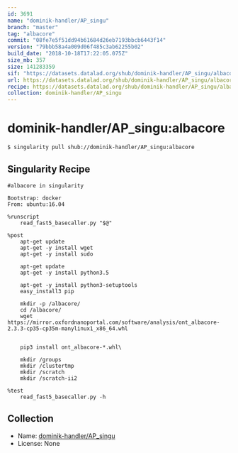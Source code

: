 ```yaml
---
id: 3691
name: "dominik-handler/AP_singu"
branch: "master"
tag: "albacore"
commit: "08fe7e5f51dd94b61684d26eb7193bbcb6443f14"
version: "79bbb58a4a009d06f485c3ab62255b02"
build_date: "2018-10-18T17:22:05.075Z"
size_mb: 357
size: 141283359
sif: "https://datasets.datalad.org/shub/dominik-handler/AP_singu/albacore/2018-10-18-08fe7e5f-79bbb58a/79bbb58a4a009d06f485c3ab62255b02.simg"
url: https://datasets.datalad.org/shub/dominik-handler/AP_singu/albacore/2018-10-18-08fe7e5f-79bbb58a/
recipe: https://datasets.datalad.org/shub/dominik-handler/AP_singu/albacore/2018-10-18-08fe7e5f-79bbb58a/Singularity
collection: dominik-handler/AP_singu
---
```


# dominik-handler/AP_singu:albacore

```bash
$ singularity pull shub://dominik-handler/AP_singu:albacore
```

## Singularity Recipe

```singularity
#albacore in singularity

Bootstrap: docker
From: ubuntu:16.04

%runscript
    read_fast5_basecaller.py "$@"

%post
    apt-get update
    apt-get -y install wget
    apt-get -y install sudo

    apt-get update
    apt-get -y install python3.5

    apt-get -y install python3-setuptools
    easy_install3 pip

    mkdir -p /albacore/
    cd /albacore/
    wget https://mirror.oxfordnanoportal.com/software/analysis/ont_albacore-2.3.3-cp35-cp35m-manylinux1_x86_64.whl
          

    pip3 install ont_albacore-*.whl\
    
    mkdir /groups
    mkdir /clustertmp
    mkdir /scratch
    mkdir /scratch-ii2

%test
    read_fast5_basecaller.py -h
```

## Collection

 - Name: [dominik-handler/AP_singu](https://github.com/dominik-handler/AP_singu)
 - License: None

